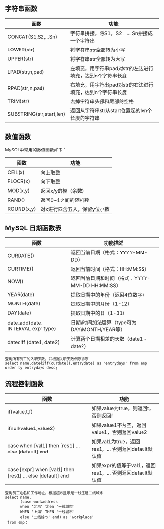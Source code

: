## 字符串函数

| 函数                      | 功能                                                                 |
|---------------------------|----------------------------------------------------------------------|
| CONCAT(S1,S2,...Sn)       | 字符串拼接，将S1，S2，... Sn拼接成一个字符串                         |
| LOWER(str)                | 将字符串str全部转为小写                                              |
| UPPER(str)                | 将字符串str全部转为大写                                              |
| LPAD(str,n,pad)           | 左填充，用字符串pad对str的左边进行填充，达到n个字符串长度             |
| RPAD(str,n,pad)           | 右填充，用字符串pad对str的右边进行填充，达到n个字符串长度             |
| TRIM(str)                 | 去掉字符串头部和尾部的空格                                           |
| SUBSTRING(str,start,len)  | 返回从字符串str从start位置起的len个长度的字符串                      |

## 数值函数

MySQL中常用的数值函数如下：

| 函数         | 功能              |
| ---------- | --------------- |
| CEIL(x)    | 向上取整            |
| FLOOR(x)   | 向下取整            |
| MOD(x,y)   | 返回x/y的模（余数）     |
| RAND()     | 返回0~1之间的随机数     |
| ROUND(x,y) | 对x进行四舍五入，保留y位小数 |

## MySQL 日期函数表

| 函数                                 | 功能描述                              |
| ---------------------------------- | --------------------------------- |
| CURDATE()                          | 返回当前日期（格式：YYYY-MM-DD）             |
| CURTIME()                          | 返回当前时间（格式：HH:MM:SS）               |
| NOW()                              | 返回当前日期和时间（格式：YYYY-MM-DD HH:MM:SS） |
| YEAR(date)                         | 提取日期中的年份（返回4位数字）                  |
| MONTH(date)                        | 提取日期中的月份（1-12）                    |
| DAY(date)                          | 提取日期中的日（1-31）                     |
| date_add(date, INTERVAL expr type) | 日期/时间加法运算（type可为DAY/MONTH/YEAR等）  |
| datediff (date1, date2)            | 计算两个日期相差的天数（date1 - date2）        |

```mysql
查询所有员工的入职天数，并根据入职天数倒序排序
select name,datediff(curdate(),entrydate) as 'entrydays' from emp order by entrydays desc;
```

## 流程控制函数
| 函数                                                         | 功能                                       |
| ---------------------------------------------------------- | ---------------------------------------- |
| if(value,t,f)                                              | 如果value为true，则返回t，否则返回f                  |
| ifnull(value1,value2)                                      | 如果value1不为空，返回value1，否则返回value2          |
| case when [val1] then [res1] ... else [default] end        | 如果val1为true，返回res1，... 否则返回default默认值    |
| case [expr] when [val1] then [res1] ... else [default] end | 如果expr的值等于val1，返回res1，... 否则返回default默认值 |
```mysql
查询员工姓名和工作地址，根据超市显示是一线还是二线城市
select name,
       (case workaddress 
       when '北京' then '一线城市'
       WHEN '上海' THEN '一线城市'
       else '二线城市' end) as 'workplace'
 from emp；
```
